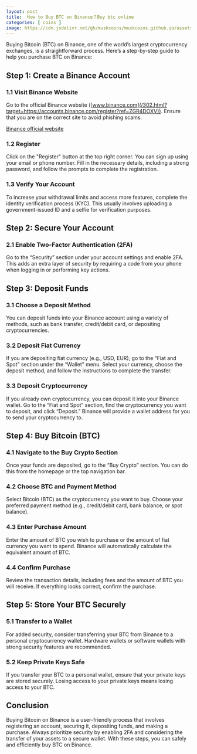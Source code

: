 ```yaml
---
layout: post
title:  How to Buy BTC on Binance？Buy btc online
categories: [ coins ]
image: https://cdn.jsdelivr.net/gh/muskcoins/muskcoins.github.io/assets/images/btc-intro.webp
---
```

Buying Bitcoin (BTC) on Binance, one of the world’s largest cryptocurrency exchanges, is a straightforward process. Here’s a step-by-step guide to help you purchase BTC on Binance:

## Step 1: Create a Binance Account

### 1.1 Visit Binance Website
Go to the official Binance website ([www.binance.com](/302.html?target=https://accounts.binance.com/register?ref=ZGR4DOXV)). Ensure that you are on the correct site to avoid phishing scams.

[Binance official website](/302.html?target=https://accounts.binance.com/register?ref=ZGR4DOXV)

### 1.2 Register
Click on the "Register" button at the top right corner. You can sign up using your email or phone number. Fill in the necessary details, including a strong password, and follow the prompts to complete the registration.

### 1.3 Verify Your Account
To increase your withdrawal limits and access more features, complete the identity verification process (KYC). This usually involves uploading a government-issued ID and a selfie for verification purposes.

## Step 2: Secure Your Account

### 2.1 Enable Two-Factor Authentication (2FA)
Go to the “Security” section under your account settings and enable 2FA. This adds an extra layer of security by requiring a code from your phone when logging in or performing key actions.

## Step 3: Deposit Funds

### 3.1 Choose a Deposit Method
You can deposit funds into your Binance account using a variety of methods, such as bank transfer, credit/debit card, or depositing cryptocurrencies.

### 3.2 Deposit Fiat Currency
If you are depositing fiat currency (e.g., USD, EUR), go to the “Fiat and Spot” section under the “Wallet” menu. Select your currency, choose the deposit method, and follow the instructions to complete the transfer.

### 3.3 Deposit Cryptocurrency
If you already own cryptocurrency, you can deposit it into your Binance wallet. Go to the “Fiat and Spot” section, find the cryptocurrency you want to deposit, and click “Deposit.” Binance will provide a wallet address for you to send your cryptocurrency to.

## Step 4: Buy Bitcoin (BTC)

### 4.1 Navigate to the Buy Crypto Section
Once your funds are deposited, go to the “Buy Crypto” section. You can do this from the homepage or the top navigation bar.

### 4.2 Choose BTC and Payment Method
Select Bitcoin (BTC) as the cryptocurrency you want to buy. Choose your preferred payment method (e.g., credit/debit card, bank balance, or spot balance).

### 4.3 Enter Purchase Amount
Enter the amount of BTC you wish to purchase or the amount of fiat currency you want to spend. Binance will automatically calculate the equivalent amount of BTC.

### 4.4 Confirm Purchase
Review the transaction details, including fees and the amount of BTC you will receive. If everything looks correct, confirm the purchase.

## Step 5: Store Your BTC Securely

### 5.1 Transfer to a Wallet
For added security, consider transferring your BTC from Binance to a personal cryptocurrency wallet. Hardware wallets or software wallets with strong security features are recommended.

### 5.2 Keep Private Keys Safe
If you transfer your BTC to a personal wallet, ensure that your private keys are stored securely. Losing access to your private keys means losing access to your BTC.

## Conclusion

Buying Bitcoin on Binance is a user-friendly process that involves registering an account, securing it, depositing funds, and making a purchase. Always prioritize security by enabling 2FA and considering the transfer of your assets to a secure wallet. With these steps, you can safely and efficiently buy BTC on Binance.